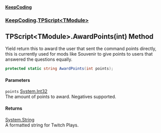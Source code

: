#### [KeepCoding](index.md 'index')
### [KeepCoding](KeepCoding.md 'KeepCoding').[TPScript&lt;TModule&gt;](KeepCoding_TPScript_TModule_.md 'KeepCoding.TPScript&lt;TModule&gt;')
## TPScript&lt;TModule&gt;.AwardPoints(int) Method
Yield return this to award the user that sent the command points directly, this is currently used for mods like Souvenir to give points to users that answered the questions equally.  
```csharp
protected static string AwardPoints(int points);
```
#### Parameters
<a name='KeepCoding_TPScript_TModule__AwardPoints(int)_points'></a>
`points` [System.Int32](https://docs.microsoft.com/en-us/dotnet/api/System.Int32 'System.Int32')  
The amount of points to award. Negatives supported.
  
#### Returns
[System.String](https://docs.microsoft.com/en-us/dotnet/api/System.String 'System.String')  
A formatted string for Twitch Plays.
